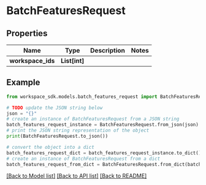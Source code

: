 # BatchFeaturesRequest


## Properties

Name | Type | Description | Notes
------------ | ------------- | ------------- | -------------
**workspace_ids** | **List[int]** |  | 

## Example

```python
from workspace_sdk.models.batch_features_request import BatchFeaturesRequest

# TODO update the JSON string below
json = "{}"
# create an instance of BatchFeaturesRequest from a JSON string
batch_features_request_instance = BatchFeaturesRequest.from_json(json)
# print the JSON string representation of the object
print(BatchFeaturesRequest.to_json())

# convert the object into a dict
batch_features_request_dict = batch_features_request_instance.to_dict()
# create an instance of BatchFeaturesRequest from a dict
batch_features_request_from_dict = BatchFeaturesRequest.from_dict(batch_features_request_dict)
```
[[Back to Model list]](../README.md#documentation-for-models) [[Back to API list]](../README.md#documentation-for-api-endpoints) [[Back to README]](../README.md)


